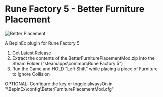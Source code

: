 # Rune Factory 5 - Better Furniture Placement

![Better Placement](https://user-images.githubusercontent.com/7892633/179655548-7c3bf195-e8f5-4124-bb77-5aba4add27d6.png)

A BepInEx plugin for Rune Factory 5
1. Get [Latest Release](https://github.com/JayJay34/RF5-BetterFurniturePlacement/releases)
1. Extract the contents of the BetterFurniturePlacementMod.zip into the Steam Folder ("steamapps\common\Rune Factory 5")
2. Run the Game and HOLD "Left Shift" while placing a piece of Furniture to Ignore Collision

OPTIONAL: Configure the key or toggle alwaysOn in "\BepInEx\config\BetterFurniturePlacementMod.cfg"

